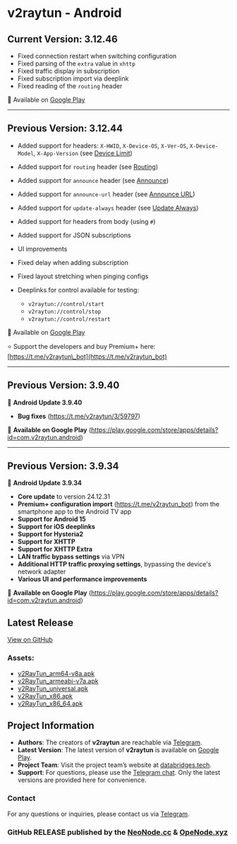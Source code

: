 # v2raytun  - Android


## Current Version: 3.12.46

* Fixed connection restart when switching configuration
* Fixed parsing of the `extra` value in `xhttp`
* Fixed traffic display in subscription
* Fixed subscription import via deeplink
* Fixed reading of the `routing` header

🚀 Available on [Google Play](https://play.google.com/store/apps/details?id=com.v2raytun.android)

---

## Previous Version: 3.12.44

* Added support for headers: `X-HWID`, `X-Device-OS`, `X-Ver-OS`, `X-Device-Model`, `X-App-Version` (see [Device Limit](https://docs.v2raytun.com/overview/device-limit))
* Added support for `routing` header (see [Routing](https://docs.v2raytun.com/overview/supported-headers#routing))
* Added support for `announce` header (see [Announce](https://docs.v2raytun.com/overview/supported-headers#announce))
* Added support for `announce-url` header (see [Announce URL](https://docs.v2raytun.com/overview/supported-headers#announce-url))
* Added support for `update-always` header (see [Update Always](https://docs.v2raytun.com/overview/supported-headers#update-always))
* Added support for headers from body (using `#`)
* Added support for JSON subscriptions
* UI improvements
* Fixed delay when adding subscription
* Fixed layout stretching when pinging configs
* Deeplinks for control available for testing:

  * `v2raytun://control/start`
  * `v2raytun://control/stop`
  * `v2raytun://control/restart`

🚀 Available on [Google Play](https://play.google.com/store/apps/details?id=com.v2raytun.android)

⭐️ Support the developers and buy Premium+ here: [https://t.me/v2raytun\_bot](https://t.me/v2raytun_bot)


---

## Previous Version: 3.9.40

📲 **Android Update 3.9.40**  

- **Bug fixes** (https://t.me/v2raytun/3/59797)  

🚀 **Available on Google Play** (https://play.google.com/store/apps/details?id=com.v2raytun.android)  

---

## Previous Version: 3.9.34  

📲 **Android Update 3.9.34**  

- **Core update** to version 24.12.31  
- **Premium+ configuration import** (https://t.me/v2raytun_bot) from the smartphone app to the Android TV app  
- **Support for Android 15**  
- **Support for iOS deeplinks**  
- **Support for Hysteria2**  
- **Support for XHTTP**  
- **Support for XHTTP Extra**  
- **LAN traffic bypass settings** via VPN  
- **Additional HTTP traffic proxying settings**, bypassing the device's network adapter  
- **Various UI and performance improvements**  

🚀 **Available on Google Play** (https://play.google.com/store/apps/details?id=com.v2raytun.android)



## Latest Release
[View on GitHub](https://github.com/DigneZzZ/v2raytun/releases/latest)

### Assets:
- [v2RayTun_arm64-v8a.apk](https://github.com/DigneZzZ/v2raytun/releases/latest/download/v2RayTun_arm64-v8a.apk)
- [v2RayTun_armeabi-v7a.apk](https://github.com/DigneZzZ/v2raytun/releases/latest/download/v2RayTun_armeabi-v7a.apk)
- [v2RayTun_universal.apk](https://github.com/DigneZzZ/v2raytun/releases/latest/download/v2RayTun_universal.apk)
- [v2RayTun_x86.apk](https://github.com/DigneZzZ/v2raytun/releases/latest/download/v2RayTun_x86.apk)
- [v2RayTun_x86_64.apk](https://github.com/DigneZzZ/v2raytun/releases/latest/download/v2RayTun_x86_64.apk)

## Project Information
- **Authors**: The creators of **v2raytun** are reachable via [Telegram](https://t.me/v2raytun).
- **Latest Version**: The latest version of **v2raytun** is available on [Google Play](https://play.google.com/store/apps/details?id=com.v2raytun.android).
- **Project Team**: Visit the project team’s website at [databridges.tech](https://databridges.tech).
- **Support**: For questions, please use the [Telegram chat](https://t.me/v2raytun). Only the latest versions are provided here for convenience.

### Contact
For any questions or inquiries, please contact us via [Telegram](https://t.me/v2raytun).

### GitHub RELEASE published by the [NeoNode.cc](https://neonode.cc) & [OpeNode.xyz](https://openode.xyz)
